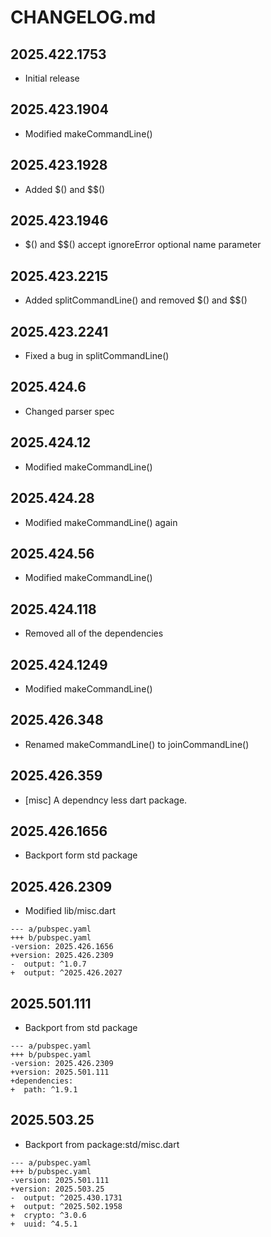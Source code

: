 # CHANGELOG.md

## 2025.422.1753

- Initial release

## 2025.423.1904

- Modified makeCommandLine()

## 2025.423.1928

- Added $() and $$()

## 2025.423.1946

- $() and $$() accept ignoreError optional name parameter

## 2025.423.2215

- Added splitCommandLine() and removed $() and $$()

## 2025.423.2241

- Fixed a bug in splitCommandLine()

## 2025.424.6

- Changed parser spec

## 2025.424.12

- Modified makeCommandLine()

## 2025.424.28

- Modified makeCommandLine() again

## 2025.424.56

- Modified makeCommandLine()

## 2025.424.118

- Removed all of the dependencies

## 2025.424.1249

- Modified makeCommandLine()

## 2025.426.348

- Renamed makeCommandLine() to joinCommandLine()

## 2025.426.359

- [misc] A dependncy less dart package.

## 2025.426.1656

- Backport form std package

## 2025.426.2309

- Modified lib/misc.dart

```
--- a/pubspec.yaml
+++ b/pubspec.yaml
-version: 2025.426.1656
+version: 2025.426.2309
-  output: ^1.0.7
+  output: ^2025.426.2027
```

## 2025.501.111

- Backport from std package

```
--- a/pubspec.yaml
+++ b/pubspec.yaml
-version: 2025.426.2309
+version: 2025.501.111
+dependencies:
+  path: ^1.9.1
```

## 2025.503.25

- Backport from package:std/misc.dart

```
--- a/pubspec.yaml
+++ b/pubspec.yaml
-version: 2025.501.111
+version: 2025.503.25
-  output: ^2025.430.1731
+  output: ^2025.502.1958
+  crypto: ^3.0.6
+  uuid: ^4.5.1
```
